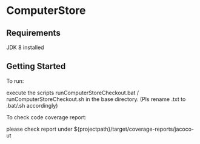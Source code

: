 ComputerStore
===================

Requirements
------------

JDK 8 installed

Getting Started
---------------

To run:

execute the scripts runComputerStoreCheckout.bat / runComputerStoreCheckout.sh in the base directory. (Pls rename .txt to .bat/.sh accordingly)

To check code coverage report:

please check report under ${projectpath}/target/coverage-reports/jacoco-ut